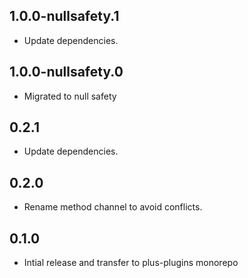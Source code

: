 ## 1.0.0-nullsafety.1

- Update dependencies.

## 1.0.0-nullsafety.0

- Migrated to null safety

## 0.2.1

- Update dependencies.

## 0.2.0

- Rename method channel to avoid conflicts.

## 0.1.0

- Intial release and transfer to plus-plugins monorepo
